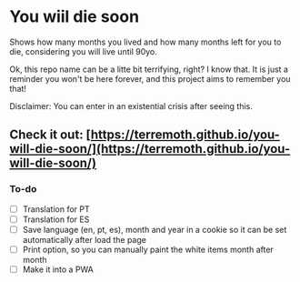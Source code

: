 # You wiil die soon
Shows how many months you lived and how many months left for you to die, considering you will live until 90yo.  

Ok, this repo name can be a litte bit terrifying, right? I know that. It is just a reminder you won't be here forever, and this project aims to remember you that!

Disclaimer: You can enter in an existential crisis after seeing this.

Check it out: [https://terremoth.github.io/you-will-die-soon/](https://terremoth.github.io/you-will-die-soon/)  
---
### To-do
- [ ] Translation for PT
- [ ] Translation for ES
- [ ] Save language (en, pt, es), month and year in a cookie so it can be set automatically after load the page
- [ ] Print option, so you can manually paint the white items month after month
- [ ] Make it into a PWA
